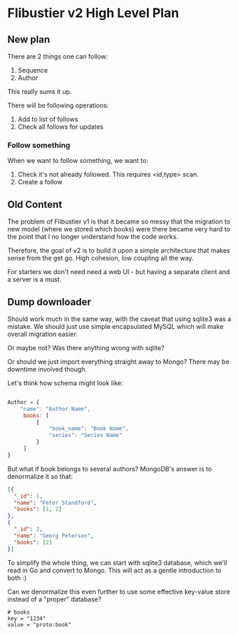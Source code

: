 # Flibustier v2 High Level Plan

## New plan

There are 2 things one can follow:

1. Sequence
2. Author

This really sums it up. 

There will be following operations:

1. Add to list of follows
2. Check all follows for updates

### Follow something

When we want to follow something, we want to:

1. Check it's not already followed. This requires <id,type> scan.
2. Create a follow

## Old Content

The problem of Flibustier v1 is that it became so messy that the migration to new model (where we stored which books)
were there became very hard to the point that I no longer understand how the code works.

Therefore, the goal of v2 is to build it upon a simple architecture that makes sense from the get go. High cohesion,
low coupling all the way. 

For starters we don't need need a web UI - but having a separate client and a server is a must.

## Dump downloader
Should work much in the same way, with the caveat that using sqlite3 was a mistake. We should just use simple 
encapsulated MySQL which will make overall migration easier.

Or maybe not? Was there anything wrong with sqlite? 

Or should we just import everything straight away to Mongo? There may be downtime involved though.

Let's think how schema might look like:

```javascript

Author = {
    "name": "Author Name",
     books: [
         {
             "book_name": "Book Name",
             "series": "Series Name"
         }
     ] 
}
```

But what if book belongs to several authors? MongoDB's answer is to denormalize it so that:

```json
[{
  "_id": 1,
  "name": "Peter Standford",
  "books": [1, 2]
},
{
  "_id": 2,
  "name": "Georg Peterson",
  "books": [2]
}]
```

To simplify the whole thing, we can start with sqlite3 database, which we'll read in Go and convert to Mongo. This will
act as a gentle introduction to both :)

Can we denormalize this even further to use some effective key-value store
instead of a "proper" database?

```
# books
key = "1234"
value = "proto:book"

```

